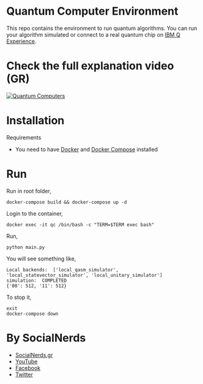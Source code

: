 # Quantum Computer Environment

This repo contains the environment to run quantum algorithms. You can
run your algorithm simulated or connect to a real quantum chip
on [IBM Q Experience](https://quantumexperience.ng.bluemix.net/qx/).

# Check the full explanation video (GR)
[![Quantum Computers](https://img.youtube.com/vi/rroK2JugvUE/0.jpg)](https://www.youtube.com/watch?v=rroK2JugvUE)

# Installation
Requirements
- You need to have [Docker](https://docs.docker.com/engine/installation/) and [Docker Compose](https://docs.docker.com/compose/install/) installed

# Run

Run in root folder,
~~~~
docker-compose build && docker-compose up -d
~~~~

Login to the container,
~~~~
docker exec -it qc /bin/bash -c "TERM=$TERM exec bash"
~~~~

Run,
~~~~
python main.py
~~~~

You will see something like,
~~~~
Local backends:  ['local_qasm_simulator', 'local_statevector_simulator', 'local_unitary_simulator']
simulation:  COMPLETED
{'00': 512, '11': 512}
~~~~

To stop it,
~~~~
exit
docker-compose down
~~~~

# By SocialNerds
* [SocialNerds.gr](https://www.socialnerds.gr/)
* [YouTube](https://www.youtube.com/SocialNerdsGR)
* [Facebook](https://www.facebook.com/SocialNerdsGR)
* [Twitter](https://twitter.com/socialnerdsgr)
